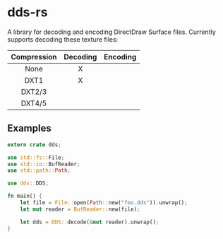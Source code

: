 dds-rs
======

A library for decoding and encoding DirectDraw Surface files. Currently supports
decoding these texture files:

| Compression | Decoding | Encoding |
|:-----------:|:--------:|:--------:|
|    None     |    X     |          |
|    DXT1     |    X     |          |
|   DXT2/3    |          |          |
|   DXT4/5    |          |          |


Examples
--------

```rust
extern crate dds;

use std::fs::File;
use std::io::BufReader;
use std::path::Path;

use dds::DDS;

fn main() {
    let file = File::open(Path::new("foo.dds")).unwrap();
    let mut reader = BufReader::new(file);

    let dds = DDS::decode(&mut reader).unwrap();
}
```
